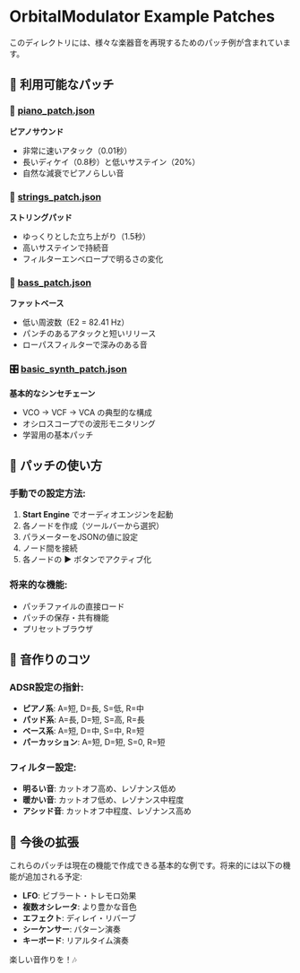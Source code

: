 # OrbitalModulator Example Patches

このディレクトリには、様々な楽器音を再現するためのパッチ例が含まれています。

## 📁 利用可能なパッチ

### 🎹 [piano_patch.json](./piano_patch.json)
**ピアノサウンド**
- 非常に速いアタック（0.01秒）
- 長いディケイ（0.8秒）と低いサステイン（20%）
- 自然な減衰でピアノらしい音

### 🎻 [strings_patch.json](./strings_patch.json) 
**ストリングパッド**
- ゆっくりとした立ち上がり（1.5秒）
- 高いサステインで持続音
- フィルターエンベロープで明るさの変化

### 🎸 [bass_patch.json](./bass_patch.json)
**ファットベース**
- 低い周波数（E2 = 82.41 Hz）
- パンチのあるアタックと短いリリース
- ローパスフィルターで深みのある音

### 🎛️ [basic_synth_patch.json](./basic_synth_patch.json)
**基本的なシンセチェーン**
- VCO → VCF → VCA の典型的な構成
- オシロスコープでの波形モニタリング
- 学習用の基本パッチ

## 🔧 パッチの使い方

### 手動での設定方法:
1. **Start Engine** でオーディオエンジンを起動
2. 各ノードを作成（ツールバーから選択）
3. パラメーターをJSONの値に設定
4. ノード間を接続
5. 各ノードの **▶** ボタンでアクティブ化

### 将来的な機能:
- パッチファイルの直接ロード
- パッチの保存・共有機能
- プリセットブラウザ

## 🎵 音作りのコツ

### ADSR設定の指針:
- **ピアノ系**: A=短, D=長, S=低, R=中
- **パッド系**: A=長, D=短, S=高, R=長  
- **ベース系**: A=短, D=中, S=中, R=短
- **パーカッション**: A=短, D=短, S=0, R=短

### フィルター設定:
- **明るい音**: カットオフ高め、レゾナンス低め
- **暖かい音**: カットオフ低め、レゾナンス中程度
- **アシッド音**: カットオフ中程度、レゾナンス高め

## 🔮 今後の拡張

これらのパッチは現在の機能で作成できる基本的な例です。将来的には以下の機能が追加される予定:

- **LFO**: ビブラート・トレモロ効果
- **複数オシレータ**: より豊かな音色
- **エフェクト**: ディレイ・リバーブ
- **シーケンサー**: パターン演奏
- **キーボード**: リアルタイム演奏

楽しい音作りを！🎶